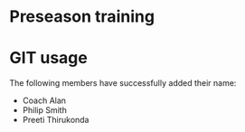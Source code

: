 # Preseason training

# GIT usage
The following members have successfully added their name:
* Coach Alan
* Philip Smith
* Preeti Thirukonda